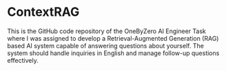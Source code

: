 # ContextRAG
This is the GitHub code repository of the OneByZero AI Engineer Task where I was assigned to develop a Retrieval-Augmented Generation (RAG) based AI system capable of answering questions about yourself. The system should handle inquiries in English and manage follow-up questions effectively.
